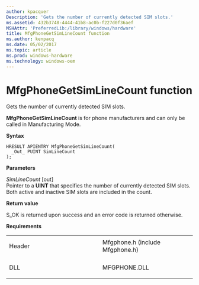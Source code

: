 ```yaml
---
author: kpacquer
Description: 'Gets the number of currently detected SIM slots.'
ms.assetid: 432b3748-4444-41b8-ac0b-f227d0f36aef
MSHAttr: 'PreferredLib:/library/windows/hardware'
title: MfgPhoneGetSimLineCount function
ms.author: kenpacq
ms.date: 05/02/2017
ms.topic: article
ms.prod: windows-hardware
ms.technology: windows-oem
---
```


# MfgPhoneGetSimLineCount function


Gets the number of currently detected SIM slots.

**MfgPhoneGetSimLineCount** is for phone manufacturers and can only be called in Manufacturing Mode.

**Syntax**

```ManagedCPlusPlus
HRESULT APIENTRY MfgPhoneGetSimLineCount(
  _Out_ PUINT SimLineCount
);
```

**Parameters**

*SimLineCount* \[out\]  
Pointer to a **UINT** that specifies the number of currently detected SIM slots. Both active and inactive SIM slots are included in the count.

**Return value**

S\_OK is returned upon success and an error code is returned otherwise.

**Requirements**

<table>
<colgroup>
<col width="50%" />
<col width="50%" />
</colgroup>
<tbody>
<tr class="odd">
<td align="left"><p>Header</p></td>
<td align="left">Mfgphone.h (include Mfgphone.h)</td>
</tr>
<tr class="even">
<td align="left"><p>DLL</p></td>
<td align="left">MFGPHONE.DLL</td>
</tr>
</tbody>
</table>

 

 





